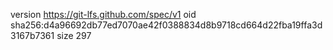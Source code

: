 version https://git-lfs.github.com/spec/v1
oid sha256:d4a96692db77ed7070ae42f0388834d8b9718cd664d22fba19ffa3d3167b7361
size 297
